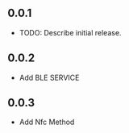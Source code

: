 ## 0.0.1

* TODO: Describe initial release.


## 0.0.2

* Add BLE SERVICE


## 0.0.3

* Add Nfc Method